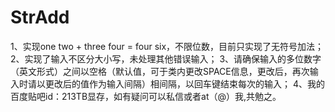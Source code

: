 # StrAdd
1、实现one two + three four = four six，不限位数，目前只实现了无符号加法；
2、实现了输入不区分大小写，未处理其他错误输入；
3、请确保输入的多位数字（英文形式）之间以空格（默认值，可于类内更改SPACE信息，更改后，再次输入时请以更改后的值作为输入间隔）相间隔，以回车键结束每次的输入；
4、我的百度贴吧id：213TB显存，如有疑问可以私信或者at（@）我,共勉之。
